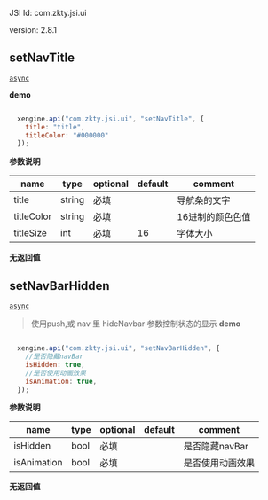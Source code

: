 

JSI Id: com.zkty.jsi.ui

version: 2.8.1



## setNavTitle
[`async`](/docs/modules/模块-规范?id=jsi-调用)

**demo**
``` js

  xengine.api("com.zkty.jsi.ui", "setNavTitle", {
    title: "title",
    titleColor: "#000000"
  });

``` 

**参数说明**

| name                        | type      | optional | default   | comment  |
| --------------------------- | --------- | -------- | --------- |--------- |
| title | string | 必填 |  | 导航条的文字 |
| titleColor | string | 必填 |  | 16进制的颜色色值 |
| titleSize | int | 必填 | 16 | 字体大小 |
**无返回值**



## setNavBarHidden
[`async`](/docs/modules/模块-规范?id=jsi-调用)
> 使用push,或 nav 里 hideNavbar 参数控制状态的显示
**demo**
``` js

  xengine.api("com.zkty.jsi.ui", "setNavBarHidden", {
    //是否隐藏navBar
    isHidden: true,
    //是否使用动画效果
    isAnimation: true,
  });

``` 

**参数说明**

| name                        | type      | optional | default   | comment  |
| --------------------------- | --------- | -------- | --------- |--------- |
| isHidden | bool | 必填 |  | 是否隐藏navBar |
| isAnimation | bool | 必填 |  | 是否使用动画效果 |
**无返回值**


    